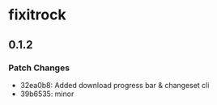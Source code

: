 # fixitrock

## 0.1.2

### Patch Changes

- 32ea0b8: Added download progress bar & changeset cli
- 39b6535: minor
